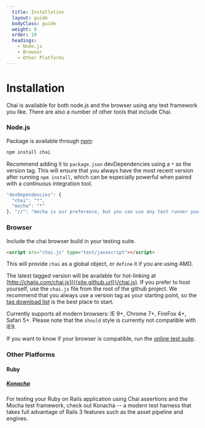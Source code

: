```yaml
---
  title: Installation
  layout: guide
  bodyClass: guide
  weight: 0
  order: 10
  headings:
    - Node.js
    - Browser
    - Other Platforms
---
```


# Installation

Chai is available for both node.js and the browser using any
test framework you like. There are also a number of other tools
that include Chai.

### Node.js

Package is available through [npm](http://npmjs.org):

```bash
npm install chai
```

Recommend adding it to `package.json` devDependencies using a `*` as the version tag.
This will ensure that you always have the most recent version after running `npm install`,
which can be especially powerful when paired with a continuous integration tool.

```javascript
"devDependencies": {
  "chai": "*",
  "mocha": "*"
}, "//": "mocha is our preference, but you can use any test runner you like"
```

### Browser

Include the chai browser build in your testing suite.

```html
<script src="chai.js" type="text/javascript"></script>
```

This will provide `chai` as a global object, or `define` it if you are using AMD.

The latest tagged version will be available for hot-linking at [http://chaijs.com/chai.js]({{site.github.url}}/chai.js).
If you prefer to host yourself, use the `chai.js` file from the root of the github project.
We recommend that you always use a version tag as your starting point, so the
[tag download list](https://github.com/chaijs/chai/tags) is the best place to start.

Currently supports all modern browsers: IE 9+, Chrome 7+, FireFox 4+, Safari 5+. Please note
that the `should` style is currently not compatible with IE9.

If you want to know if your browser is compatible, run the [online test suite]({{site.github.url}}/api/test/).

### Other Platforms

#### Ruby

##### [Konacha](https://github.com/jfirebaugh/konacha)

For testing your Ruby on Rails application using Chai assertions
and the Mocha test framework, check out Konacha -- a modern
test harness that takes full advantage of Rails 3 features such as the
asset pipeline and engines.

